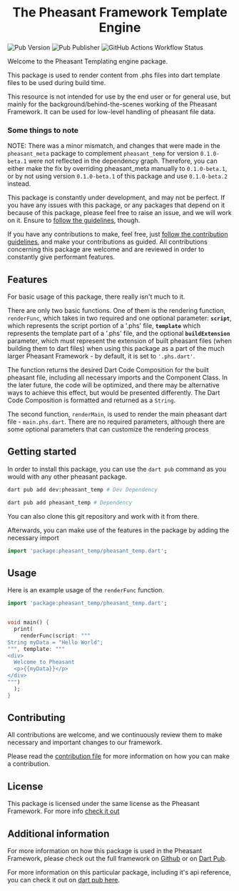# <center>The Pheasant Framework Template Engine</center>

![Pub Version](https://img.shields.io/pub/v/pheasant_temp?labelColor=rgb(245%2C%20193%2C%2066)&link=https%3A%2F%2Fpub.dev%2Fpackages%2Fpheasant_temp)  ![Pub Publisher](https://img.shields.io/pub/publisher/pheasant_temp?labelColor=rgb(245%2C%20193%2C%2066)&link=https%3A%2F%2Fpub.dev%2Fpackages%2Fpheasant_temp) 
![GitHub Actions Workflow Status](https://img.shields.io/github/actions/workflow/status/pheasantframework/pheasant_temp/dart.yml?labelColor=rgb(245%2C%20193%2C%2066))

Welcome to the Pheasant Templating engine package. 

This package is used to render content from .phs files into dart template files to be used during build time.

This resource is not intended for use by the end user or for general use, but mainly for the background/behind-the-scenes working of the Pheasant Framework. 
It can be used for low-level handling of pheasant file data.

### Some things to note

NOTE: There was a minor mismatch, and changes that were made in the `pheasant_meta` package to complement `pheasant_temp` for version `0.1.0-beta.1` were not reflected in the dependency graph. Therefore, you can either make the fix by overriding pheasant_meta manually to `0.1.0-beta.1`, or by not using version `0.1.0-beta.1` of this package and use `0.1.0-beta.2` instead.

This package is constantly under development, and may not be perfect. If you have any issues with this package, or any packages that depend on it because of this package, please feel free to raise an issue, and we will work on it. Ensure to [follow the guidelines](./CODE_OF_CONDUCT.md), though. 

If you have any contributions to make, feel free, just [follow the contribution guidelines](./CONTRIBUTING.md), and make your contributions as guided. All contributions concerning this package are welcome and are reviewed in order to constantly give performant features.

## Features

For basic usage of this package, there really isn't much to it. 

There are only two basic functions. One of them is the rendering function, `renderFunc`, which takes in two required and one optional parameter: **`script`**, which represents the script portion of a '.phs' file, **`template`** which represents the template part of a '.phs' file, and the optional **`buildExtension`** parameter, which must represent the extension of built pheasant files (when building them to dart files) when using this package as a part of the much larger Pheasant Framework - by default, it is set to `'.phs.dart'`.

The function returns the desired Dart Code Composition for the built pheasant file, including all necessary imports and the Component Class. In the later future, the code will be optimized, and there may be alternative ways to achieve this effect, but would be presented differently. The Dart Code Composition is formatted and returned as a `String`.

The second function, `renderMain`, is used to render the main pheasant dart file - `main.phs.dart`. There are no required parameters, although there are some optional parameters that can customize the rendering process

## Getting started

In order to install this package, you can use the `dart pub` command as you would with any other pheasant package.

```bash
dart pub add dev:pheasant_temp # Dev Dependency

dart pub add pheasant_temp # Dependency
```

You can also clone this git repository and work with it from there.

Afterwards, you can make use of the features in the package by adding the necessary import

```dart
import 'package:pheasant_temp/pheasant_temp.dart';
```

## Usage
Here is an example usage of the `renderFunc` function.

```dart
import 'package:pheasant_temp/pheasant_temp.dart';


void main() {
  print(
    renderFunc(script: """
String myData = "Hello World";
""", template: """
<div>
  Welcome to Pheasant
  <p>{{myData}}</p>
</div>
""")
  );
}

```

## Contributing

All contributions are welcome, and we continuously review them to make necessary and important changes to our framework.

Please read the [contribution file](./CONTRIBUTING.md) for more information on how you can make a contribution.

## License
This package is licensed under the same license as the Pheasant Framework. For more info [check it out](./LICENSE)

## Additional information

For more information on how this package is used in the Pheasant Framework, please check out the full framework on [Github](https://github.com/pheasantframework/pheasant) or on [Dart Pub]().

For more information on this particular package, including it's api reference, you can check it out on [dart pub here]().
